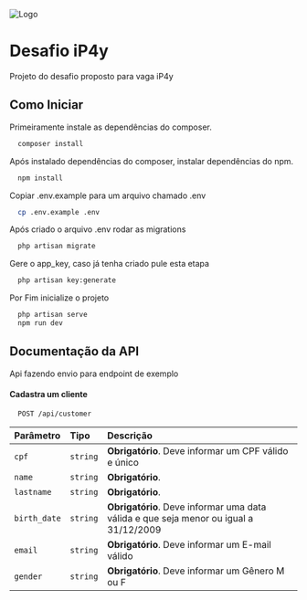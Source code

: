 
![Logo](https://conta.ip4y.com.br/image/for_documents/1.png)


# Desafio iP4y

Projeto do desafio proposto para vaga iP4y


## Como Iniciar

Primeiramente instale as dependências do composer.

```bash
  composer install
```

Após instalado dependências do composer, instalar dependências do npm.
```bash
  npm install
```

Copiar .env.example para um arquivo chamado .env
```bash
  cp .env.example .env
```

Após criado o arquivo .env rodar as migrations
```bash
  php artisan migrate
```

Gere o app_key, caso já tenha criado pule esta etapa
```bash
  php artisan key:generate
```

Por Fim inicialize o projeto
```bash
  php artisan serve
  npm run dev
```
## Documentação da API
Api fazendo envio para endpoint de exemplo

#### Cadastra um cliente

```http
  POST /api/customer
```

| Parâmetro   | Tipo       | Descrição                           |
| :---------- | :--------- | :---------------------------------- |
| `cpf` | `string` | **Obrigatório**. Deve informar um CPF válido e único |
| `name` | `string` | **Obrigatório**. |
| `lastname` | `string` | **Obrigatório**. |
| `birth_date` | `string` | **Obrigatório**. Deve informar uma data válida e que seja menor ou igual a 31/12/2009 |
| `email` | `string` | **Obrigatório**. Deve informar um E-mail válido |
| `gender` | `string` | **Obrigatório**. Deve informar um Gênero M ou F |


